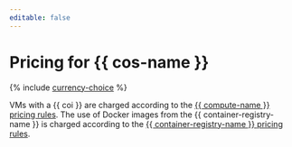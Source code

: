 ```yaml
---
editable: false
---
```


# Pricing for {{ cos-name }}


{% include [currency-choice](../_includes/pricing/currency-choice.md) %}


VMs with a {{ coi }} are charged according to the [{{ compute-name }} pricing rules](../compute/pricing.md). The use of Docker images from the {{ container-registry-name }} is charged according to the [{{ container-registry-name }} pricing rules](../container-registry/pricing.md).